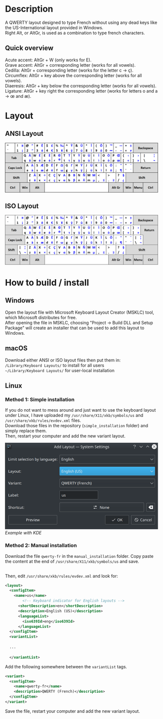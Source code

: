 <h1>Description</h1>

A QWERTY layout designed to type French without using any dead keys like the US-International layout provided in Windows.<br>
Right Alt, or AltGr, is used as a combination to type french characters.

<h2>Quick overview</h2>

Acute accent: AltGr + W (only works for E).<br>
Grave accent: AltGr + corresponding letter (works for all vowels).<br>
Cedilla: AltGr + corresponding letter (works for the letter c -> ç).<br>
Circumflex: AltGr + key above the corresponding letter (works for all vowels).<br>
Diaeresis: AltGr + key below the corresponding letter (works for all vowels).<br>
Ligature: AltGr + key right the corresponding letter (works for letters o and a -> œ and æ).

<h1>Layout</h1>

<h2>ANSI Layout</h2>
<img src="qwerty-fr_ansi.png" />
<h2>ISO Layout</h2>
<img src="qwerty-fr_iso.png" />

<h1>How to build / install</h1>

<h2>Windows</h2>

Open the layout file with Microsoft Keyboard Layout Creator (MSKLC) tool, which Microsoft distributes for free.<br>
After opening the file in MSKLC, choosing "Project -> Build DLL and Setup Package" will create an installer that can be used to add this layout to Windows.

<h2>macOS</h2>

Download either ANSI or ISO layout files then put them in:<br>
<code>/Library/Keyboard Layouts/</code> to install for all users<br>
<code>~/Library/Keyboard Layouts/</code> for user-local installation

<h2>Linux</h2>

<h3>Method 1: Simple installation</h3>

If you do not want to mess around and just want to use the keyboard layout under Linux, I have uploaded my <code>/usr/share/X11/xkb/symbols/us</code> and <code>/usr/share/xkb/rules/evdev.xml</code> files.<br>
Download those files in the repository (<code>simple_installation</code> folder) and simply replace them.<br>
Then, restart your computer and add the new variant layout.

<img src="./linux/kde_example.png" /><br>
<em>Example with KDE</em>

<h3>Method 2: Manual installation</h3>

Download the file <code>qwerty-fr</code> in the <code>manual_installation</code> folder.
Copy paste the content at the end of <code>/usr/share/X11/xkb/symbols/us</code> and save.<br><br>

Then, edit <code>/usr/share/xkb/rules/evdev.xml</code> and look for:

```xml
<layout>
  <configItem>
    <name>us</name>
        <!-- Keyboard indicator for English layouts -->
      <shortDescription>en</shortDescription>
      <description>English (US)</description>
      <languageList>
        <iso639Id>eng</iso639Id>
      </languageList>
  </configItem>
  <variantList>

  ...

  </variantList>
```

Add the following somewhere between the <code>variantList</code> tags.
```xml
<variant>
  <configItem>
    <name>qwerty-fr</name>
    <description>QWERTY (French)</description>
  </configItem>
</variant>
```

Save the file, restart your computer and add the new variant layout.